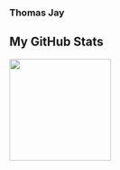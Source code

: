 ### Thomas Jay

## My GitHub Stats
<img height="180em" src="https://github-readme-stats.vercel.app/api?username=ThomasJay&show_icons=true&hide_border=true&&count_private=true&include_all_commits=true" />


<!--
**ThomasJay/ThomasJay** is a ✨ _special_ ✨ repository because its `README.md` (this file) appears on your GitHub profile.

Here are some ideas to get you started:

- 🔭 I’m currently working on ...
- 🌱 I’m currently learning ...
- 👯 I’m looking to collaborate on ...
- 🤔 I’m looking for help with ...
- 💬 Ask me about ...
- 📫 How to reach me: ...
- 😄 Pronouns: ...
- ⚡ Fun fact: ...
-->
